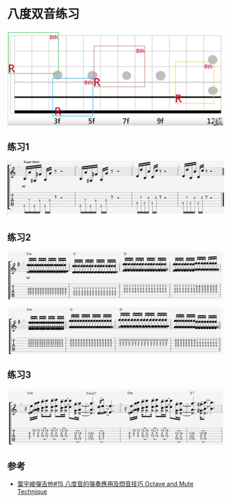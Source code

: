 # 八度双音练习

![](../../images/practice/scale/8th_chord_1.png)


## 练习1

![](../../images/practice/scale/8th_chord_2.png)

## 练习2

![](../../images/practice/scale/8th_chord_3.png)

![](../../images/practice/scale/8th_chord_4.png)

## 练习3

![](../../images/practice/scale/8th_chord_5.png)


## 参考
- [葉宇峻彈吉他#15 八度音的彈奏應用及悶音技巧 Octave and Mute Technique](https://www.youtube.com/watch?v=06KXRxGKKf8&feature=youtu.be)
